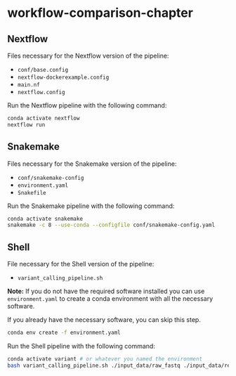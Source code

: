 # workflow-comparison-chapter

## Nextflow

Files necessary for the Nextflow version of the pipeline:

- `conf/base.config`
- `nextflow-dockerexample.config`
- `main.nf`
- `nextflow.config`


Run the Nextflow pipeline with the following command:

```bash
conda activate nextflow
nextflow run 
```

## Snakemake

Files necessary for the Snakemake version of the pipeline:

- `conf/snakemake-config`
- `environment.yaml`
- `Snakefile`


Run the Snakemake pipeline with the following command:

```bash
conda activate snakemake
snakemake -c 8 --use-conda --configfile conf/snakemake-config.yaml
```

## Shell

File necessary for the Shell version of the pipeline:

- `variant_calling_pipeline.sh`

__Note:__ If you do not have the required software installed you can use 
`environment.yaml` to create a conda environment with all the necessary software.

If you already have the necessary software, you can skip this step.

```bash
conda env create -f environment.yaml
```

Run the Shell pipeline with the following command:

```bash
conda activate variant # or whatever you named the environment
bash variant_calling_pipeline.sh ./input_data/raw_fastq ./input_data/reference/GCF_009914755.1_T2T-CHM13v2.0_genomic.fa ./input_data/reference/GCF_009914755.1_T2T-CHM13v2.0_genomic.mmi shell_results 8
```